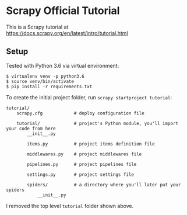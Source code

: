 # Scrapy Official Tutorial

This is a Scrapy tutorial at https://docs.scrapy.org/en/latest/intro/tutorial.html

## Setup
Tested with Python 3.6 via virtual environment:
```shell
$ virtualenv venv -p python3.6
$ source venv/bin/activate
$ pip install -r requirements.txt
```
To create the initial project folder, run `scrapy startproject tutorial`:
```
tutorial/
    scrapy.cfg            # deploy configuration file

    tutorial/             # project's Python module, you'll import your code from here
        __init__.py

        items.py          # project items definition file

        middlewares.py    # project middlewares file

        pipelines.py      # project pipelines file

        settings.py       # project settings file

        spiders/          # a directory where you'll later put your spiders
            __init__.py
```

I removed the top level `tutorial` folder shown above.

